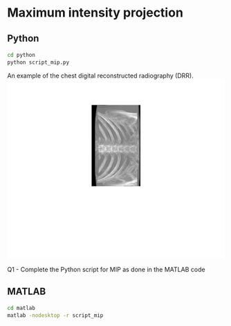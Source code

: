 # Maximum intensity projection


## Python
```bash 
cd python  
python script_mip.py  
```
An example of the chest digital reconstructed radiography (DRR).
![chest_drr](matlab/chest_drr.jpg)

Q1 - Complete the Python script for MIP as done in the MATLAB code


## MATLAB
```bash
cd matlab  
matlab -nodesktop -r script_mip
```
